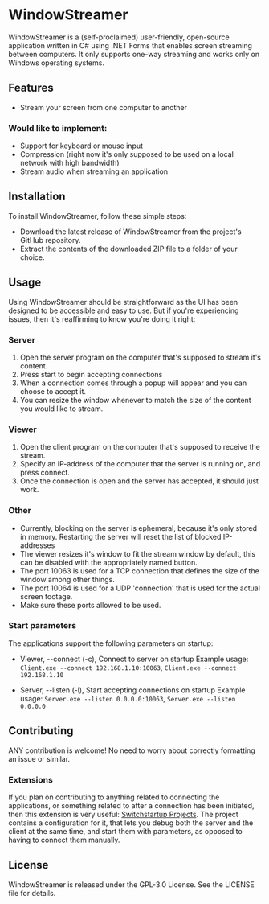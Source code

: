# WindowStreamer

WindowStreamer is a (self-proclaimed) user-friendly, open-source application written in C# using .NET Forms that enables screen streaming between computers. It only supports one-way streaming and works only on Windows operating systems.

## Features

 - Stream your screen from one computer to another

### Would like to implement:
 - Support for keyboard or mouse input
 - Compression (right now it's only supposed to be used on a local network with high bandwidth)
 - Stream audio when streaming an application

## Installation

To install WindowStreamer, follow these simple steps:

 - Download the latest release of WindowStreamer from the project's GitHub repository.
 - Extract the contents of the downloaded ZIP file to a folder of your choice.

## Usage

Using WindowStreamer should be straightforward as the UI has been designed to be accessible and easy to use. But if you're experiencing issues, then it's reaffirming to know you're doing it right: 

### Server
1. Open the server program on the computer that's supposed to stream it's content.
2. Press start to begin accepting connections
3. When a connection comes through a popup will appear and you can choose to accept it.
4. You can resize the window whenever to match the size of the content you would like to stream.

### Viewer
1. Open the client program on the computer that's supposed to receive the stream.
2. Specify an IP-address of the computer that the server is running on, and press connect.
3. Once the connection is open and the server has accepted, it should just work.

### Other
 - Currently, blocking on the server is ephemeral, because it's only stored in memory. Restarting the server will reset the list of blocked IP-addresses
 - The viewer resizes it's window to fit the stream window by default, this can be disabled with the appropriately named button.
 - The port 10063 is used for a TCP connection that defines the size of the window among other things.
 - The port 10064 is used for a UDP 'connection' that is used for the actual screen footage.
 - Make sure these ports allowed to be used.

### Start parameters
The applications support the following parameters on startup:

 - Viewer, --connect (-c), Connect to server on startup
Example usage: `Client.exe --connect 192.168.1.10:10063`, `Client.exe --connect 192.168.1.10`

 - Server, --listen (-l), Start accepting connections on startup
Example usage: `Server.exe --listen 0.0.0.0:10063`, `Server.exe --listen 0.0.0.0`

## Contributing
ANY contribution is welcome! No need to worry about correctly formatting an issue or similar.

### Extensions
If you plan on contributing to anything related to connecting the applications, or something related to after a connection has been initiated, then this extension is very useful:  [Switchstartup Projects](https://heptapod.host/thirteen/switchstartupproject/). The project contains a configuration for it, that lets you debug both the server and the client at the same time, and start them with parameters, as opposed to having to connect them manually.

## License
WindowStreamer is released under the GPL-3.0 License. See the LICENSE file for details.